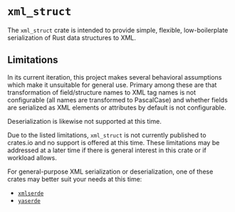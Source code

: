 # `xml_struct`

The `xml_struct` crate is intended to provide simple, flexible, low-boilerplate
serialization of Rust data structures to XML.

## Limitations

In its current iteration, this project makes several behavioral assumptions
which make it unsuitable for general use. Primary among these are that
transformation of field/structure names to XML tag names is not configurable
(all names are transformed to PascalCase) and whether fields are serialized as
XML elements or attributes by default is not configurable.

Deserialization is likewise not supported at this time.

Due to the listed limitations, `xml_struct` is not currently published to
crates.io and no support is offered at this time. These limitations may be
addressed at a later time if there is general interest in this crate or if
workload allows.

For general-purpose XML serialization or deserialization, one of these crates
may better suit your needs at this time:

- [`xmlserde`](https://github.com/imjeremyhe/xmlserde)
- [`yaserde`](https://github.com/media-io/yaserde)
